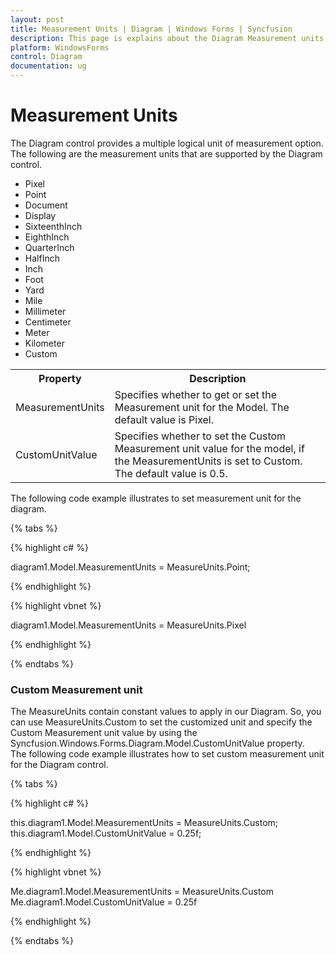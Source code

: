 ```yaml
---
layout: post
title: Measurement Units | Diagram | Windows Forms | Syncfusion
description: This page is explains about the Diagram Measurement units feature and functionalities. 
platform: WindowsForms
control: Diagram
documentation: ug
---
```


# Measurement Units

The Diagram control provides a multiple logical unit of measurement option. The following are the measurement units that are supported by the Diagram control.

* Pixel
* Point
* Document
* Display
* SixteenthInch
* EighthInch
* QuarterInch
* HalfInch
* Inch
* Foot
* Yard
* Mile
* Millimeter
* Centimeter
* Meter
* Kilometer
* Custom 

<table>
<tr>
<th>
Property</th><th>
Description</th></tr>
<tr>
<td>
MeasurementUnits </td><td>
Specifies whether to get or set the Measurement unit for the Model. The default value is Pixel.</td></tr>
<td>
CustomUnitValue </td><td>
Specifies whether to set the Custom Measurement unit value for the model, if the MeasurementUnits is set to Custom. The default value is 0.5.</td></tr>
</table>

The following code example illustrates to set measurement unit for the diagram.

{% tabs %}

{% highlight c# %}

 diagram1.Model.MeasurementUnits = MeasureUnits.Point;

{% endhighlight %}

{% highlight vbnet %}

 diagram1.Model.MeasurementUnits = MeasureUnits.Pixel
	
{% endhighlight %}

{% endtabs %}

### Custom Measurement unit

The MeasureUnits contain constant values to apply in our Diagram. So, you can use MeasureUnits.Custom to set the customized unit and specify the Custom Measurement unit value by using the Syncfusion.Windows.Forms.Diagram.Model.CustomUnitValue property.   
The following code example illustrates how to set custom measurement unit for the Diagram control.
 
{% tabs %}

{% highlight c# %}

this.diagram1.Model.MeasurementUnits = MeasureUnits.Custom;
this.diagram1.Model.CustomUnitValue = 0.25f;

{% endhighlight %}

{% highlight vbnet %}

Me.diagram1.Model.MeasurementUnits = MeasureUnits.Custom
Me.diagram1.Model.CustomUnitValue = 0.25f
	
{% endhighlight %}

{% endtabs %}

